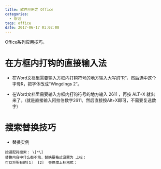 ```yaml
---
title: 软件应用之 Office
categories:
  - 杂记
tags: office
date: 2017-06-17 01:02:08
---
```


Office系列应用技巧。

<!-- more -->

# 在方框内打钩的直接输入法
 - 在Word文档里需要输入方框内打钩符号的地方输入大写的“R”，然后选中这个字母R，把字体改成“Wingdings 2”。
 
 - 在Word文档里需要输入方框内打钩符号的地方输入 2611 ，再按 ALT+X 就出来了。(就是直接输入阿拉伯数字2611，然后直接按Alt+X即可，不需要复选数字)
	

# 搜索替换技巧
 - 替换实例
```
按通配符搜索： \[*\]
替换内容中什么都不填，替换要格式设置为 上标；
可以将所有的[1]  [2]  替换成上标格式；
```